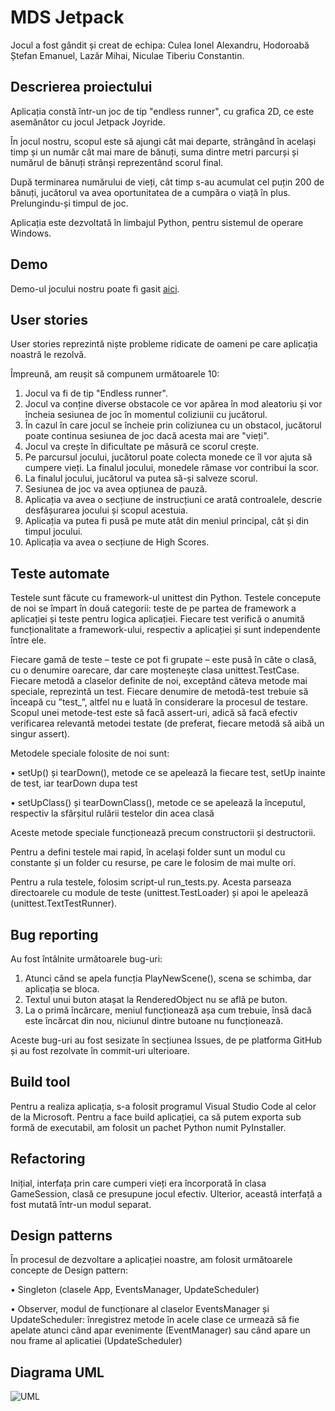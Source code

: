 # MDS Jetpack
Jocul a fost gândit și creat de echipa: Culea Ionel Alexandru, Hodoroabă Ștefan Emanuel, Lazăr Mihai, Niculae Tiberiu Constantin.

## Descrierea proiectului
Aplicația constă într-un joc de tip "endless runner", cu grafica 2D, ce este asemănător cu jocul Jetpack Joyride.

În jocul nostru, scopul este să ajungi cât mai departe, strângând în același timp și un număr cât mai mare de bănuți, suma dintre metri parcurși și numărul de bănuți strânși reprezentând scorul final.

După terminarea numărului de vieți, cât timp s-au acumulat cel puțin 200 de bănuți, jucătorul va avea oportunitatea de a cumpăra o viață în plus. Prelungindu-și timpul de joc.

Aplicația este dezvoltată în limbajul Python, pentru sistemul de operare Windows.

## Demo
Demo-ul jocului nostru poate fi gasit [aici](https://www.youtube.com/watch?v=e4r82uQ2hro).

## User stories
User stories reprezintă niște probleme ridicate de oameni pe care aplicația noastră le rezolvă.

Împreună, am reușit să compunem următoarele 10:

1. Jocul va fi de tip "Endless runner".
2. Jocul va conține diverse obstacole ce vor apărea în mod aleatoriu și vor încheia sesiunea de joc în momentul coliziunii cu jucătorul.
3. În cazul în care jocul se încheie prin coliziunea cu un obstacol, jucătorul poate continua sesiunea de joc dacă acesta mai are "vieți".
4. Jocul va crește în dificultate pe măsură ce scorul crește.
5. Pe parcursul jocului, jucătorul poate colecta monede ce îl vor ajuta să cumpere vieți. La finalul jocului, monedele rămase vor contribui la scor.
6. La finalul jocului, jucătorul va putea să-și salveze scorul.
7. Sesiunea de joc va avea opțiunea de pauză.
8. Aplicația va avea o secțiune de instrucțiuni ce arată controalele, descrie desfășurarea jocului și scopul acestuia.
9. Aplicația va putea fi pusă pe mute atât din meniul principal, cât și din timpul jocului.
10. Aplicația va avea o secțiune de High Scores.

## Teste automate
Testele sunt făcute cu framework-ul unittest din Python. Testele concepute de noi se împart în două categorii: teste de pe partea de framework a aplicației și teste pentru logica aplicației. Fiecare test verifică o anumită funcționalitate a framework-ului, respectiv a aplicației și sunt independente între ele.

Fiecare gamă de teste – teste ce pot fi grupate – este pusă în câte o clasă, cu o denumire oarecare, dar care moștenește clasa unittest.TestCase. Fiecare metodă a claselor definite de noi, exceptând câteva metode mai speciale, reprezintă un test. Fiecare denumire de metodă-test trebuie să înceapă cu ”test_”, altfel nu e luată în considerare la procesul de testare. Scopul unei metode-test este să facă assert-uri, adică să facă efectiv verificarea relevantă metodei testate (de preferat, fiecare metodă să aibă un singur assert).

Metodele speciale folosite de noi sunt:

•	setUp() și tearDown(), metode ce se apelează la fiecare test, setUp inainte de test, iar tearDown dupa test

•	setUpClass() și tearDownClass(), metode ce se apelează la începutul, respectiv la sfârșitul rulării testelor din acea clasă

Aceste metode speciale funcționează precum constructorii și destructorii.

Pentru a defini testele mai rapid, în același folder sunt un modul cu constante și un folder cu resurse, pe care le folosim de mai multe ori.

Pentru a rula testele, folosim script-ul run_tests.py. Acesta parseaza directoarele cu module de teste (unittest.TestLoader) și apoi le apelează (unittest.TextTestRunner).

## Bug reporting
Au fost întâlnite următoarele bug-uri:

1. Atunci când se apela funcția PlayNewScene(), scena se schimba, dar aplicația se bloca.
2. Textul unui buton atașat la RenderedObject nu se află pe buton.
3. La o primă încărcare, meniul funcționează așa cum trebuie, însă dacă este încărcat din nou, niciunul dintre butoane nu funcționează.

Aceste bug-uri au fost sesizate în secțiunea Issues, de pe platforma GitHub și au fost rezolvate în commit-uri ulterioare.

## Build tool
Pentru a realiza aplicația, s-a folosit programul Visual Studio Code al celor de la Microsoft. Pentru a face build aplicației, ca să putem exporta sub formă de executabil, am folosit un pachet Python numit PyInstaller.

## Refactoring
Inițial, interfața prin care cumperi vieți era încorporată în clasa GameSession, clasă ce presupune jocul efectiv. Ulterior, această interfață a fost mutată într-un modul separat.

## Design patterns
În procesul de dezvoltare a aplicației noastre, am folosit următoarele concepte de Design pattern:

•	Singleton (clasele App, EventsManager, UpdateScheduler)

•	Observer, modul de funcționare al claselor EventsManager și UpdateScheduler: înregistrez metode în acele clase ce urmează să fie apelate atunci când apar evenimente (EventManager) sau când apare un nou frame al aplicatiei (UpdateScheduler)

## Diagrama UML
![UML](https://github.com/bestman4111/Laborator-MDS/blob/main/PROIECT/diagrama/diagrama.png)
